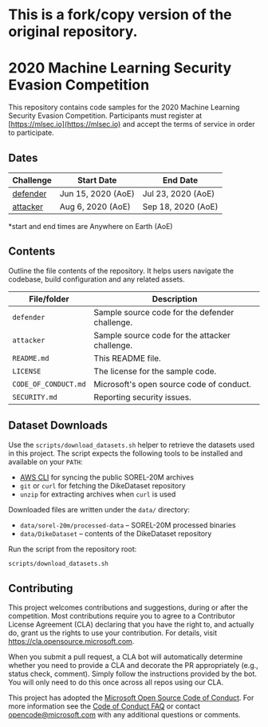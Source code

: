 <!--
---
page_type: sample
languages:
- python
description: "2020 Machine Learning Security Evasion Competition Sample Code"
urlFragment: "Azure/2020-machine-learning-security-evasion-competition"
---
-->

# This is a fork/copy version of the original repository.

# 2020 Machine Learning Security Evasion Competition

<!-- 
Guidelines on README format: https://review.docs.microsoft.com/help/onboard/admin/samples/concepts/readme-template?branch=master

Guidance on onboarding samples to docs.microsoft.com/samples: https://review.docs.microsoft.com/help/onboard/admin/samples/process/onboarding?branch=master

Taxonomies for products and languages: https://review.docs.microsoft.com/new-hope/information-architecture/metadata/taxonomies?branch=master
-->

This repository contains code samples for the 2020 Machine Learning Security Evasion Competition.  Participants must register at [https://mlsec.io](https://mlsec.io) and accept the terms of service in order to participate.

## Dates
| Challenge         | Start Date                  |  End Date          |
|-------------------|-----------------------------|--------------------|
| [defender](https://github.com/Azure/2020-machine-learning-security-evasion-competition/tree/master/defender)   | Jun 15, 2020 (AoE) | Jul 23, 2020 (AoE) |
| [attacker](https://github.com/Azure/2020-machine-learning-security-evasion-competition/tree/master/attacker)   | Aug 6, 2020 (AoE) | Sep 18, 2020 (AoE) |

*start and end times are Anywhere on Earth (AoE)


## Contents

Outline the file contents of the repository. It helps users navigate the codebase, build configuration and any related assets.

| File/folder       | Description                                    |
|-------------------|------------------------------------------------|
| `defender`        | Sample source code for the defender challenge. |
| `attacker`        | Sample source code for the attacker challenge. |
| `README.md`       | This README file.                              |
| `LICENSE`         | The license for the sample code.               |
| `CODE_OF_CONDUCT.md` | Microsoft's open source code of conduct. |
| `SECURITY.md` | Reporting security issues. |


## Dataset Downloads

Use the `scripts/download_datasets.sh` helper to retrieve the datasets
used in this project. The script expects the following tools to be
installed and available on your `PATH`:

* [AWS CLI](https://aws.amazon.com/cli/) for syncing the public
  SOREL-20M archives
* `git` or `curl` for fetching the DikeDataset repository
* `unzip` for extracting archives when `curl` is used

Downloaded files are written under the `data/` directory:

* `data/sorel-20m/processed-data` – SOREL-20M processed binaries
* `data/DikeDataset` – contents of the DikeDataset repository

Run the script from the repository root:

```bash
scripts/download_datasets.sh
```


## Contributing

This project welcomes contributions and suggestions, during or after the competition.  Most contributions require you to agree to a
Contributor License Agreement (CLA) declaring that you have the right to, and actually do, grant us
the rights to use your contribution. For details, visit https://cla.opensource.microsoft.com.

When you submit a pull request, a CLA bot will automatically determine whether you need to provide
a CLA and decorate the PR appropriately (e.g., status check, comment). Simply follow the instructions
provided by the bot. You will only need to do this once across all repos using our CLA.

This project has adopted the [Microsoft Open Source Code of Conduct](https://opensource.microsoft.com/codeofconduct/).
For more information see the [Code of Conduct FAQ](https://opensource.microsoft.com/codeofconduct/faq/) or
contact [opencode@microsoft.com](mailto:opencode@microsoft.com) with any additional questions or comments.
